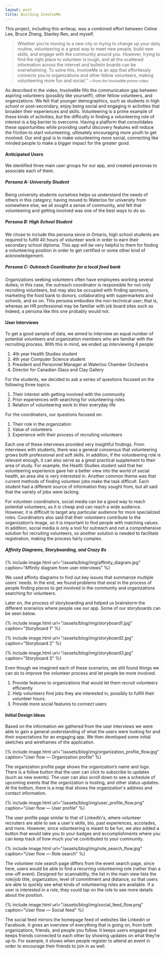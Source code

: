 ```yaml
---
layout: post
title: Building InvolveMe
---
```


This project, including this writeup, was a combined effort between Celine Lee, Bruce Zhang, Stanley Ren, and myself.

> Whether you’re moving to a new city or trying to change up your daily routine, volunteering is a great way to meet new people, build new skills, and engage with the community around you. However, trying to find the right place to volunteer is tough, and all the scattered information across the internet and bulletin boards can be overwhelming. To solve this, InvolveMe is an app that effortlessly connects you to organizations and other fellow volunteers, making volunteering more fun and social.''
<small>&mdash;from the InvolveMe promo video</small>

As described in the video, InvolveMe fills the communication gap between aspiring volunteers (possibly like yourself!), other fellow volunteers, and organizations. We felt that younger demographics, such as students in high school or post-secondary, enjoy being social and engaging in activities that broaden their experiences and skills. Volunteering is a prime example of these kinds of activities, but the difficulty in finding a volunteering role of interest is a big barrier to overcome. Having a platform that consolidates these opportunities while providing useful discovery features will reduce the friction to start volunteering, ultimately encouraging more youth to get involved. Our end goal is to make volunteering more social, connecting like minded people to make a bigger impact for the greater good.

#### Anticipated Users

We identified three main user groups for our app, and created personas to associate each of them.

##### Persona A: University Student

Being university students ourselves helps us understand the needs of others in this category; having moved to Waterloo for university from somewhere else, we all sought a sense of community, and felt that volunteering and getting involved was one of the best ways to do so.

##### Persona B: High School Student

We chose to include this persona since in Ontario, high school students are required to fulfill 40 hours of volunteer work in order to earn their secondary school diploma. This app will be very helpful to them for finding a volunteering position in order to get certified or some other kind of acknowledgement.

##### Persona C: Outreach Coordinator for a local food bank

Organizations seeking volunteers often have employees working several duties; in this case, the outreach coordinator is responsible for not only recruiting volunteers, but may also be occupied with finding sponsors, marketing the food bank to donors, collaborating with supermarkets and schools, and so on. This persona embodies the non-technical user; that is, whereas an HR professional may be familiar with job board sites such as Indeed, a persona like this one probably would not.

#### User Interviews

To get a good sample of data, we aimed to interview an equal number of potential volunteers and organization members who are familiar with the recruiting process. With this in mind, we ended up interviewing 4 people:

1. 4th year Health Studies student
2. 4th year Computer Science student
3. President and Personnel Manager at Waterloo Chamber Orchestra
4. Director for Canadian Glass and Clay Gallery

For the students, we decided to ask a series of questions focused on the following three topics:

1. Their interest with getting involved with the community
2. Prior experiences with searching for volunteering roles
3. Relation of volunteering work to their everyday life

For the coordinators, our questions focused on:

1. Their role in the organization
2. Value of volunteers
3. Experience with their process of recruiting volunteers

Each one of these interviews provided very insightful findings. From interviews with students, there was a general consensus that volunteering grows both professional and soft skills. In addition, if the volunteering role is relevant enough, it can also serve as a great practical supplement to their area of study. For example, the Health Studies student said that her volunteering experience gave her a better view into the world of social health, an area she is very interested in. Another common theme was that current methods of finding volunteer jobs make the task difficult. Each student had a different source of information they sought from, but all said that the variety of jobs were lacking.

For volunteer coordinators, social media can be a good way to reach potential volunteers, as it is cheap and can reach a wide audience. However, it is difficult to target any particular audience for more specialized roles. Coordinators also said that their volunteers contribute to the organization’s image, so it is important to find people with matching values. In addition, social media is only a tool for outreach and not a comprehensive solution for recruiting volunteers, so another solution is needed to facilitate registration, making the process fairly complex.

##### Affinity Diagrams, Storyboarding, and Crazy 8s

{% include image.html url="/assets/blog/img/affinity_diagram.jpg" caption="Affinity diagram from user interviews" %}

We used affinity diagrams to find out key issues that summarize multiple users’ needs. In the end, we found problems that exist in the process of people finding places to get involved in the community and organizations searching for volunteers.

Later on, the process of storyboarding and helped us brainstorm the different scenarios where people use our app. Some of our storyboards can be seen below.

{% include image.html url="/assets/blog/img/storyboard1.jpg" caption="Storyboard 1" %}

{% include image.html url="/assets/blog/img/storyboard2.jpg" caption="Storyboard 2" %}

{% include image.html url="/assets/blog/img/storyboard3.jpg" caption="Storyboard 3" %}

Even though we imagined each of these scenarios, we still found things we can do to improve the volunteer process and let people be more involved.

1. Provide features to organizations that would let them recruit volunteers efficiently
2. Help volunteers find jobs they are interested in, possibly to fulfill their volunteer hours.
3. Provide more social features to connect users

#### Initial Design Ideas

Based on the information we gathered from the user interviews we were able to gain a general understanding of what the users were looking for and their expectations for an engaging app. We then developed some initial sketches and wireframes of the application.  

{% include image.html url="/assets/blog/img/organization_profile_flow.jpg" caption="User flow &mdash; Organization profile" %}

The organization profile page shows the organization’s name and logo. There is a follow button that the user can click to subscribe to updates (such as new events). The user can also scroll down to see a schedule of upcoming events that the organization is hosting, and other status updates. At the bottom, there is a map that shows the organization's address and contact information.

{% include image.html url="/assets/blog/img/user_profile_flow.png" caption="User flow &mdash; User profile" %}

The user profile page similar to that of LinkedIn's, where volunteer recruiters are able to see a user's skills, bio, past experiences, accolades, and more. However, since volunteering is meant to be fun, we also added a button that would take you to your badges and accomplishments where you can keep track of how much you’ve contributed to your community.

{% include image.html url="/assets/blog/img/role_search_flow.jpg" caption="User flow &mdash; Role search" %}

The volunteer role search page differs from the event search page, since here, users would be able to find a recurring volunteering role (rather than a one-off event). Designed for scannability, the list in the main view lists the role/job title, organization, level of commitment and distance, so that users are able to quickly see what kinds of volunteering roles are available. If a user is interested in a role, they could tap on the role to see more details about the position.

{% include image.html url="/assets/blog/img/social_feed_flow.png" caption="User flow &mdash; Social feed" %}

The social feed mirrors the homepage feed of websites like Linkedin or Facebook. It gives an overview of everything that is going on, from both organizations, friends, and people you follow. It keeps users engaged and keeps friends connected to each other by showing updates on what they’re up to. For example, it shows when people register to attend an event in order to encourage their friends to join in as well.